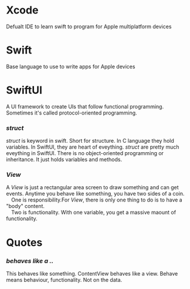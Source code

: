# Xcode
Defualt IDE to learn swift to program for Apple multiplatform devices

# Swift
Base language to use to write apps for Apple devices

# SwiftUI
A UI framework to create UIs that follow functional programming. Sometimes it's called protocol-oriented programming.

### _struct_
_struct_ is keyword in swift. Short for structure. In C language they hold variables. In SwiftUI, they are heart of eveything. _struct_ are pretty much eveything
in SwiftUI. There is no object-oriented programming or inheritance. It just holds variables and methods.

### _View_
A _View_ is just a rectangular area screen to draw something and can get events. Anytime you behave like something, you have two sides of a coin. <br/> 
&emsp;One is responsibility.For _View_, there is only one thing to do is to have a "body" content.<br/>
&emsp;Two is functionality. With one variable, you get a massive maount of functionality.

# Quotes
### _behaves like a .._
This behaves like something. ContentView behaves like a view. Behave means behaviour, functionality. Not on the data. 

